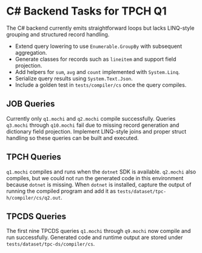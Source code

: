 # C# Backend Tasks for TPCH Q1

The C# backend currently emits straightforward loops but lacks LINQ-style grouping
and structured record handling.

- Extend query lowering to use `Enumerable.GroupBy` with subsequent aggregation.
- Generate classes for records such as `lineitem` and support field projection.
- Add helpers for `sum`, `avg` and `count` implemented with `System.Linq`.
- Serialize query results using `System.Text.Json`.
- Include a golden test in `tests/compiler/cs` once the query compiles.

## JOB Queries

Currently only `q1.mochi` and `q2.mochi` compile successfully. Queries `q3.mochi`
through `q10.mochi` fail due to missing record generation and dictionary field
projection. Implement LINQ-style joins and proper struct handling so these
queries can be built and executed.

## TPCH Queries

`q1.mochi` compiles and runs when the `dotnet` SDK is available. `q2.mochi`
also compiles, but we could not run the generated code in this environment
because `dotnet` is missing. When `dotnet` is installed, capture the output of
running the compiled program and add it as `tests/dataset/tpc-h/compiler/cs/q2.out`.

## TPCDS Queries

The first nine TPCDS queries `q1.mochi` through `q9.mochi` now compile and run
successfully. Generated code and runtime output are stored under
`tests/dataset/tpc-ds/compiler/cs`.
